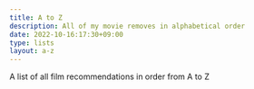 ```yaml
---
title: A to Z
description: All of my movie removes in alphabetical order
date: 2022-10-16:17:30+09:00
type: lists
layout: a-z
---
```

A list of all film recommendations in order from A to Z
